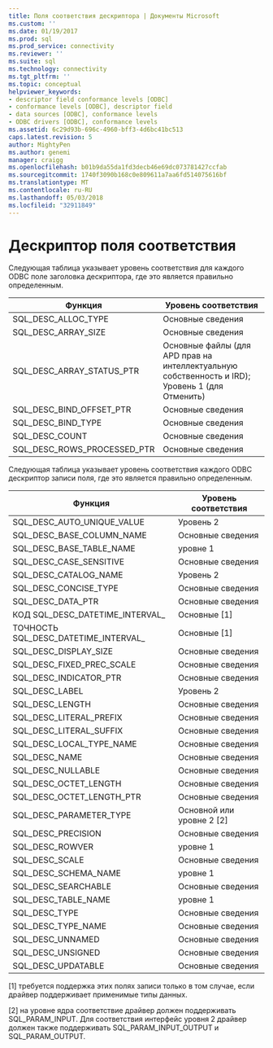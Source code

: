 ```yaml
---
title: Поля соответствия дескриптора | Документы Microsoft
ms.custom: ''
ms.date: 01/19/2017
ms.prod: sql
ms.prod_service: connectivity
ms.reviewer: ''
ms.suite: sql
ms.technology: connectivity
ms.tgt_pltfrm: ''
ms.topic: conceptual
helpviewer_keywords:
- descriptor field conformance levels [ODBC]
- conformance levels [ODBC], descriptor field
- data sources [ODBC], conformance levels
- ODBC drivers [ODBC], conformance levels
ms.assetid: 6c29d93b-696c-4960-bff3-4d6bc41bc513
caps.latest.revision: 5
author: MightyPen
ms.author: genemi
manager: craigg
ms.openlocfilehash: b01b9da55da1fd3decb46e69dc073781427ccfab
ms.sourcegitcommit: 1740f3090b168c0e809611a7aa6fd514075616bf
ms.translationtype: MT
ms.contentlocale: ru-RU
ms.lasthandoff: 05/03/2018
ms.locfileid: "32911849"
---
```

# <a name="descriptor-field-conformance"></a>Дескриптор поля соответствия
Следующая таблица указывает уровень соответствия для каждого ODBC поле заголовка дескриптора, где это является правильно определенным.  
  
|Функция|Уровень соответствия|  
|--------------|-----------------------|  
|SQL_DESC_ALLOC_TYPE|Основные сведения|  
|SQL_DESC_ARRAY_SIZE|Основные сведения|  
|SQL_DESC_ARRAY_STATUS_PTR|Основные файлы (для APD прав на интеллектуальную собственность и IRD); Уровень 1 (для Отменить)|  
|SQL_DESC_BIND_OFFSET_PTR|Основные сведения|  
|SQL_DESC_BIND_TYPE|Основные сведения|  
|SQL_DESC_COUNT|Основные сведения|  
|SQL_DESC_ROWS_PROCESSED_PTR|Основные сведения|  
  
 Следующая таблица указывает уровень соответствия каждого ODBC дескриптор записи поля, где это является правильно определенным.  
  
|Функция|Уровень соответствия|  
|--------------|-----------------------|  
|SQL_DESC_AUTO_UNIQUE_VALUE|Уровень 2|  
|SQL_DESC_BASE_COLUMN_NAME|Основные сведения|  
|SQL_DESC_BASE_TABLE_NAME|уровне 1|  
|SQL_DESC_CASE_SENSITIVE|Основные сведения|  
|SQL_DESC_CATALOG_NAME|Уровень 2|  
|SQL_DESC_CONCISE_TYPE|Основные сведения|  
|SQL_DESC_DATA_PTR|Основные сведения|  
|КОД SQL_DESC_DATETIME_INTERVAL_|Основные [1]|  
|ТОЧНОСТЬ SQL_DESC_DATETIME_INTERVAL_|Основные [1]|  
|SQL_DESC_DISPLAY_SIZE|Основные сведения|  
|SQL_DESC_FIXED_PREC_SCALE|Основные сведения|  
|SQL_DESC_INDICATOR_PTR|Основные сведения|  
|SQL_DESC_LABEL|Уровень 2|  
|SQL_DESC_LENGTH|Основные сведения|  
|SQL_DESC_LITERAL_PREFIX|Основные сведения|  
|SQL_DESC_LITERAL_SUFFIX|Основные сведения|  
|SQL_DESC_LOCAL_TYPE_NAME|Основные сведения|  
|SQL_DESC_NAME|Основные сведения|  
|SQL_DESC_NULLABLE|Основные сведения|  
|SQL_DESC_OCTET_LENGTH|Основные сведения|  
|SQL_DESC_OCTET_LENGTH_PTR|Основные сведения|  
|SQL_DESC_PARAMETER_TYPE|Основной или уровне 2 [2]|  
|SQL_DESC_PRECISION|Основные сведения|  
|SQL_DESC_ROWVER|уровне 1|  
|SQL_DESC_SCALE|Основные сведения|  
|SQL_DESC_SCHEMA_NAME|уровне 1|  
|SQL_DESC_SEARCHABLE|Основные сведения|  
|SQL_DESC_TABLE_NAME|уровне 1|  
|SQL_DESC_TYPE|Основные сведения|  
|SQL_DESC_TYPE_NAME|Основные сведения|  
|SQL_DESC_UNNAMED|Основные сведения|  
|SQL_DESC_UNSIGNED|Основные сведения|  
|SQL_DESC_UPDATABLE|Основные сведения|  
  
 [1] требуется поддержка этих полях записи только в том случае, если драйвер поддерживает применимые типы данных.  
  
 [2] на уровне ядра соответствие драйвер должен поддерживать SQL_PARAM_INPUT. Для соответствия интерфейс уровня 2 драйвер должен также поддерживать SQL_PARAM_INPUT_OUTPUT и SQL_PARAM_OUTPUT.
